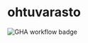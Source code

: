 # ohtuvarasto

![GHA workflow badge](https://github.com/<annaessina>/<ohtuvarasto>/workflows/CI/badge.svg)
